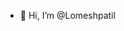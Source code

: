 - 👋 Hi, I’m @Lomeshpatil

<!---
Lomeshpatil/Lomeshpatil is a ✨ special ✨ repository because its `README.md` (this file) appears on your GitHub profile.
You can click the Preview link to take a look at your changes.
--->
